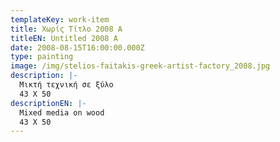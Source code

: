 ```yaml
---
templateKey: work-item
title: Χωρίς Τίτλο 2008 A
titleEN: Untitled 2008 A
date: 2008-08-15T16:00:00.000Z
type: painting
image: /img/stelios-faitakis-greek-artist-factory_2008.jpg
description: |-
  Μικτή τεχνική σε ξύλο
  43 X 50
descriptionEN: |-
  Mixed media on wood
  43 X 50
---
```


